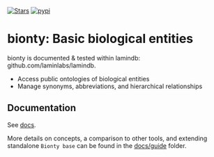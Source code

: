 [![Stars](https://img.shields.io/github/stars/laminlabs/bionty?logo=GitHub&color=yellow)](https://github.com/laminlabs/bionty)
[![pypi](https://img.shields.io/pypi/v/bionty?color=blue&label=pypi%20package)](https://pypi.org/project/bionty)

# bionty: Basic biological entities

bionty is documented & tested within lamindb: github.com/laminlabs/lamindb.

- Access public ontologies of biological entities
- Manage synonyms, abbreviations, and hierarchical relationships

## Documentation

See [docs](https://lamin.ai/docs/bionty).

More details on concepts, a comparison to other tools, and extending standalone `Bionty base` can be found in the [docs/guide](docs/guide) folder.
